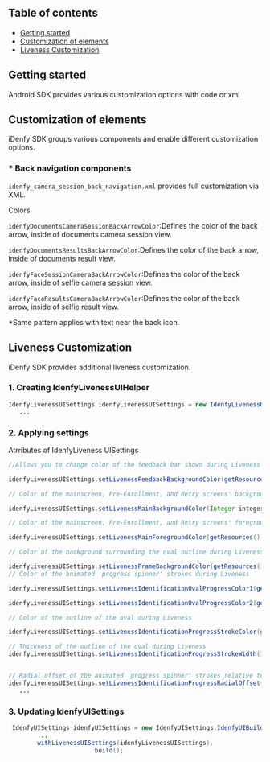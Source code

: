 ## Table of contents

*   [Getting started](#getting-started)
*   [Customization of elements](#customization-of-elements)
*   [Liveness Customization](#liveness-customization)

## Getting started
Android SDK provides various customization options with code or xml

## Customization of elements
iDenfy SDK groups various components and enable different customization options.

 ### *  Back navigation components
`idenfy_camera_session_back_navigation.xml` provides full customization via XML.

Colors

`idenfyDocumentsCameraSessionBackArrowColor`:Defines the color of the back arrow, inside of documents camera session view.

`idenfyDocumentsResultsBackArrowColor`:Defines the color of the back arrow, inside of documents result view.

`idenfyFaceSessionCameraBackArrowColor`:Defines the color of the back arrow, inside of selfie camera session view.

`idenfyFaceResultsCameraBackArrowColor`:Defines the color of the back arrow, inside of selfie result view.

*Same pattern applies with text near the back icon.

## Liveness Customization

iDenfy SDK provides additional liveness customization.

 ### 1. Creating IdenfyLivenessUIHelper

 ```java
 IdenfyLivenessUISettings idenfyLivenessUISettings = new IdenfyLivenessUISettings();
    ...
```
 ### 2. Applying settings

 Atrributes of IdenfyLiveness UISettings

 ```java
 //Allows you to change color of the feedback bar shown during Liveness

 idenfyLivenessUISettings.setLivenessFeedbackBackgroundColor(getResources().getColor(R.color.idenfyColorPrimaryDark));

// Color of the mainscreen, Pre-Enrollment, and Retry screens' background

 idenfyLivenessUISettings.setLivenessMainBackgroundColor(Integer integer);

// Color of the mainscreen, Pre-Enrollment, and Retry screens' foreground

 idenfyLivenessUISettings.setLivenessMainForegroundColor(getResources().getColor(R.color.idenfyColorPrimaryDark));

// Color of the background surrounding the oval outline during Liveness

 idenfyLivenessUISettings.setLivenessFrameBackgroundColor(getResources().getColor(R.color.idenfyColorPrimaryDark));
// Color of the animated 'progress spinner' strokes during Liveness

idenfyLivenessUISettings.setLivenessIdentificationOvalProgressColor1(getResources().getColor(R.color.idenfyColorPrimary));

idenfyLivenessUISettings.setLivenessIdentificationOvalProgressColor2(getResources().getColor(R.color.idenfyColorPrimary));

// Color of the outline of the oval during Liveness

idenfyLivenessUISettings.setLivenessIdentificationProgressStrokeColor(getResources().getColor(R.color.idenfyColorPrimary));

// Thickness of the outline of the oval during Liveness
idenfyLivenessUISettings.setLivenessIdentificationProgressStrokeWidth(14);


// Radial offset of the animated 'progress spinner' strokes relative to the outermost bounds of the oval outline. As this value increases, animations move closer toward the oval's center
idenfyLivenessUISettings.setLivenessIdentificationProgressRadialOffset(16);
    ...
```
 ### 3. Updating IdenfyUISettings

```java
 IdenfyUISettings idenfyUISettings = new IdenfyUISettings.IdenfyUIBuilder().
        ...
        withLivenessUISettings(idenfyLivenessUISettings).
                        build();
```





